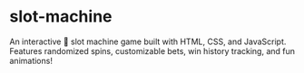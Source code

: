 # slot-machine
An interactive 🎰 slot machine game built with HTML, CSS, and JavaScript. Features randomized spins, customizable bets, win history tracking, and fun animations!
